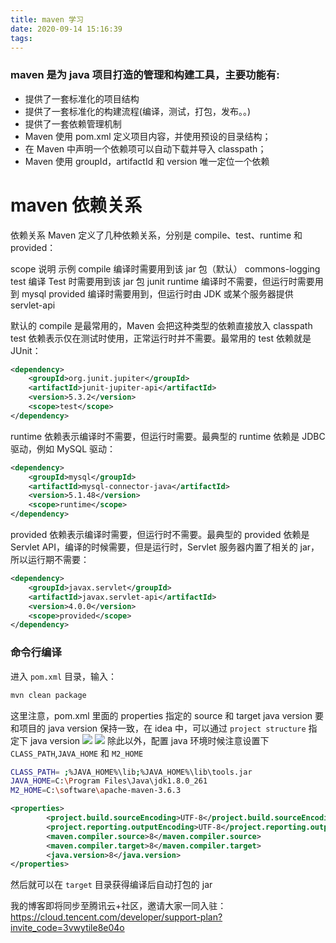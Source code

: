 ```yaml
---
title: maven 学习
date: 2020-09-14 15:16:39
tags:
---
```


### maven 是为 java 项目打造的管理和构建工具，主要功能有:

- 提供了一套标准化的项目结构
- 提供了一套标准化的构建流程(编译，测试，打包，发布。。)
- 提供了一套依赖管理机制
- Maven 使用 pom.xml 定义项目内容，并使用预设的目录结构；
- 在 Maven 中声明一个依赖项可以自动下载并导入 classpath；
- Maven 使用 groupId，artifactId 和 version 唯一定位一个依赖

# maven 依赖关系

依赖关系
Maven 定义了几种依赖关系，分别是 compile、test、runtime 和 provided：

scope 说明 示例
compile 编译时需要用到该 jar 包（默认） commons-logging
test 编译 Test 时需要用到该 jar 包 junit
runtime 编译时不需要，但运行时需要用到 mysql
provided 编译时需要用到，但运行时由 JDK 或某个服务器提供 servlet-api

默认的 compile 是最常用的，Maven 会把这种类型的依赖直接放入 classpath
test 依赖表示仅在测试时使用，正常运行时并不需要。最常用的 test 依赖就是 JUnit：

```xml
<dependency>
    <groupId>org.junit.jupiter</groupId>
    <artifactId>junit-jupiter-api</artifactId>
    <version>5.3.2</version>
    <scope>test</scope>
</dependency>
```

runtime 依赖表示编译时不需要，但运行时需要。最典型的 runtime 依赖是 JDBC 驱动，例如 MySQL 驱动：

```xml
<dependency>
    <groupId>mysql</groupId>
    <artifactId>mysql-connector-java</artifactId>
    <version>5.1.48</version>
    <scope>runtime</scope>
</dependency>
```

provided 依赖表示编译时需要，但运行时不需要。最典型的 provided 依赖是 Servlet API，编译的时候需要，但是运行时，Servlet 服务器内置了相关的 jar，所以运行期不需要：

```xml
<dependency>
    <groupId>javax.servlet</groupId>
    <artifactId>javax.servlet-api</artifactId>
    <version>4.0.0</version>
    <scope>provided</scope>
</dependency>
```

### 命令行编译

进入 `pom.xml` 目录，输入：

```bash
mvn clean package
```

这里注意，pom.xml 里面的 properties 指定的 source 和 target java version 要和项目的 java version 保持一致，在 idea 中，可以通过 `project structure` 指定下 java version
![](1.png)
![](2.png)
除此以外，配置 java 环境时候注意设置下 `CLASS_PATH`,`JAVA_HOME` 和 `M2_HOME`

```bash
CLASS_PATH= ;%JAVA_HOME%\lib;%JAVA_HOME%\lib\tools.jar
JAVA_HOME=C:\Program Files\Java\jdk1.8.0_261
M2_HOME=C:\software\apache-maven-3.6.3
```

```xml
<properties>
		<project.build.sourceEncoding>UTF-8</project.build.sourceEncoding>
		<project.reporting.outputEncoding>UTF-8</project.reporting.outputEncoding>
		<maven.compiler.source>8</maven.compiler.source>
		<maven.compiler.target>8</maven.compiler.target>
		<java.version>8</java.version>
</properties>
```

然后就可以在 `target` 目录获得编译后自动打包的 jar

我的博客即将同步至腾讯云+社区，邀请大家一同入驻：https://cloud.tencent.com/developer/support-plan?invite_code=3vwytile8e04o
